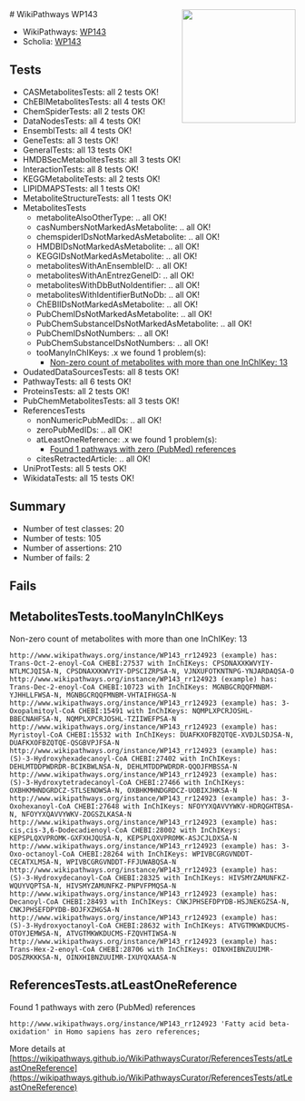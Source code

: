 <img style="float: right; width: 200px" src="https://upload.wikimedia.org/wikipedia/commons/thumb/8/83/Wplogo_with_text_500.png/640px-Wplogo_with_text_500.png" />
# WikiPathways WP143

* WikiPathways: [WP143](https://new.wikipathways.org/pathways/WP143)
* Scholia: [WP143](https://scholia.toolforge.org/wikipathways/WP143)
## Tests
* CASMetabolitesTests: all 2 tests OK!
* ChEBIMetabolitesTests: all 4 tests OK!
* ChemSpiderTests: all 2 tests OK!
* DataNodesTests: all 4 tests OK!
* EnsemblTests: all 4 tests OK!
* GeneTests: all 3 tests OK!
* GeneralTests: all 13 tests OK!
* HMDBSecMetabolitesTests: all 3 tests OK!
* InteractionTests: all 8 tests OK!
* KEGGMetaboliteTests: all 2 tests OK!
* LIPIDMAPSTests: all 1 tests OK!
* MetaboliteStructureTests: all 1 tests OK!
* MetabolitesTests
    * metaboliteAlsoOtherType: .. all OK!
    * casNumbersNotMarkedAsMetabolite: .. all OK!
    * chemspiderIDsNotMarkedAsMetabolite: .. all OK!
    * HMDBIDsNotMarkedAsMetabolite: .. all OK!
    * KEGGIDsNotMarkedAsMetabolite: .. all OK!
    * metabolitesWithAnEnsembleID: .. all OK!
    * metabolitesWithAnEntrezGeneID: .. all OK!
    * metabolitesWithDbButNoIdentifier: .. all OK!
    * metabolitesWithIdentifierButNoDb: .. all OK!
    * ChEBIIDsNotMarkedAsMetabolite: .. all OK!
    * PubChemIDsNotMarkedAsMetabolite: .. all OK!
    * PubChemSubstanceIDsNotMarkedAsMetabolite: .. all OK!
    * PubChemIDsNotNumbers: .. all OK!
    * PubChemSubstanceIDsNotNumbers: .. all OK!
    * tooManyInChIKeys: .x we found 1 problem(s):
        * [Non-zero count of metabolites with more than one InChIKey: 13](#f79c6c75)
* OudatedDataSourcesTests: all 8 tests OK!
* PathwayTests: all 6 tests OK!
* ProteinsTests: all 2 tests OK!
* PubChemMetabolitesTests: all 3 tests OK!
* ReferencesTests
    * nonNumericPubMedIDs: .. all OK!
    * zeroPubMedIDs: .. all OK!
    * atLeastOneReference: .x we found 1 problem(s):
        * [Found 1 pathways with zero (PubMed) references](#d0a459f0)
    * citesRetractedArticle: .. all OK!
* UniProtTests: all 5 tests OK!
* WikidataTests: all 15 tests OK!


## Summary

* Number of test classes: 20
* Number of tests: 105
* Number of assertions: 210
* Number of fails: 2

## Fails

<a name="f79c6c75" />

## MetabolitesTests.tooManyInChIKeys

Non-zero count of metabolites with more than one InChIKey: 13
```
http://www.wikipathways.org/instance/WP143_rr124923 (example) has: Trans-Oct-2-enoyl-CoA CHEBI:27537 with InChIKeys: CPSDNAXXKWVYIY-NTLMCJQISA-N, CPSDNAXXKWVYIY-DPSCIZRPSA-N, VJNXUFOTKNTNPG-YNJARDAQSA-O
http://www.wikipathways.org/instance/WP143_rr124923 (example) has: Trans-Dec-2-enoyl-CoA CHEBI:10723 with InChIKeys: MGNBGCRQQFMNBM-YJHHLLFWSA-N, MGNBGCRQQFMNBM-VHTAIFHGSA-N
http://www.wikipathways.org/instance/WP143_rr124923 (example) has: 3-Oxopalmitoyl-CoA CHEBI:15491 with InChIKeys: NQMPLXPCRJOSHL-BBECNAHFSA-N, NQMPLXPCRJOSHL-TZIIWEFPSA-N
http://www.wikipathways.org/instance/WP143_rr124923 (example) has: Myristoyl-CoA CHEBI:15532 with InChIKeys: DUAFKXOFBZQTQE-XVDJLSDJSA-N, DUAFKXOFBZQTQE-QSGBVPJFSA-N
http://www.wikipathways.org/instance/WP143_rr124923 (example) has: (S)-3-Hydroxyhexadecanoyl-CoA CHEBI:27402 with InChIKeys: DEHLMTDDPWDRDR-BCIKBWLNSA-N, DEHLMTDDPWDRDR-QQOJFMBSSA-N
http://www.wikipathways.org/instance/WP143_rr124923 (example) has: (S)-3-Hydroxytetradecanoyl-CoA CHEBI:27466 with InChIKeys: OXBHKMHNDGRDCZ-STLSENOWSA-N, OXBHKMHNDGRDCZ-UOBIXJHKSA-N
http://www.wikipathways.org/instance/WP143_rr124923 (example) has: 3-Oxohexanoyl-CoA CHEBI:27648 with InChIKeys: NFOYYXQAVVYWKV-HDRQGHTBSA-N, NFOYYXQAVVYWKV-ZOGSZLKASA-N
http://www.wikipathways.org/instance/WP143_rr124923 (example) has: cis,cis-3,6-Dodecadienoyl-CoA CHEBI:28002 with InChIKeys: KEPSPLQXVPROMK-GXFXHJQUSA-N, KEPSPLQXVPROMK-ASJCJLDXSA-N
http://www.wikipathways.org/instance/WP143_rr124923 (example) has: 3-Oxo-octanoyl-CoA CHEBI:28264 with InChIKeys: WPIVBCGRGVNDDT-CECATXLMSA-N, WPIVBCGRGVNDDT-FFJUWABQSA-N
http://www.wikipathways.org/instance/WP143_rr124923 (example) has: (S)-3-Hydroxydecanoyl-CoA CHEBI:28325 with InChIKeys: HIVSMYZAMUNFKZ-WQUYVQPTSA-N, HIVSMYZAMUNFKZ-PNPVFPMQSA-N
http://www.wikipathways.org/instance/WP143_rr124923 (example) has: Decanoyl-CoA CHEBI:28493 with InChIKeys: CNKJPHSEFDPYDB-HSJNEKGZSA-N, CNKJPHSEFDPYDB-BOJFXZHGSA-N
http://www.wikipathways.org/instance/WP143_rr124923 (example) has: (S)-3-Hydroxyoctanoyl-CoA CHEBI:28632 with InChIKeys: ATVGTMKWKDUCMS-OTOYJEMWSA-N, ATVGTMKWKDUCMS-FZQVHTIWSA-N
http://www.wikipathways.org/instance/WP143_rr124923 (example) has: Trans-Hex-2-enoyl-CoA CHEBI:28706 with InChIKeys: OINXHIBNZUUIMR-DOSZRKKKSA-N, OINXHIBNZUUIMR-IXUYQXAASA-N
```

<a name="d0a459f0" />

## ReferencesTests.atLeastOneReference

Found 1 pathways with zero (PubMed) references
```
http://www.wikipathways.org/instance/WP143_rr124923 'Fatty acid beta-oxidation' in Homo sapiens has zero references; 
```

More details at [https://wikipathways.github.io/WikiPathwaysCurator/ReferencesTests/atLeastOneReference](https://wikipathways.github.io/WikiPathwaysCurator/ReferencesTests/atLeastOneReference)

